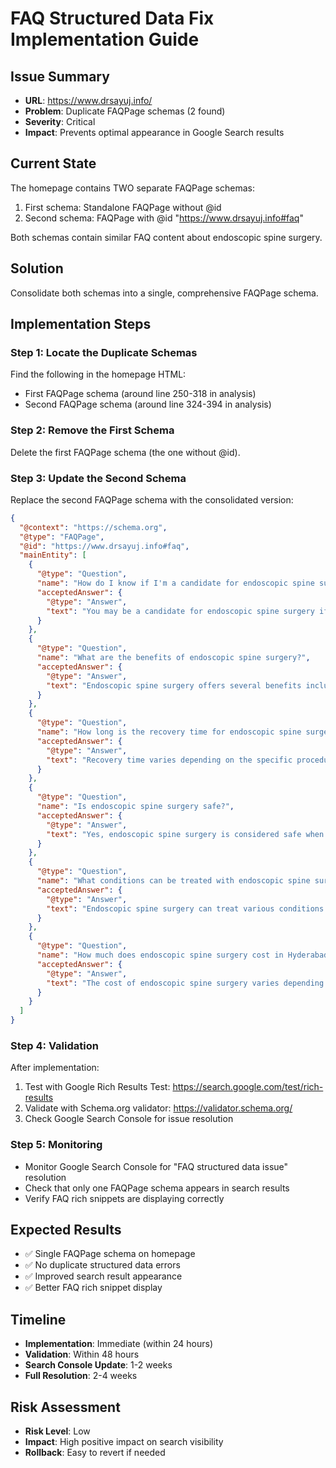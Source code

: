 
# FAQ Structured Data Fix Implementation Guide

## Issue Summary
- **URL**: https://www.drsayuj.info/
- **Problem**: Duplicate FAQPage schemas (2 found)
- **Severity**: Critical
- **Impact**: Prevents optimal appearance in Google Search results

## Current State
The homepage contains TWO separate FAQPage schemas:
1. First schema: Standalone FAQPage without @id
2. Second schema: FAQPage with @id "https://www.drsayuj.info#faq"

Both schemas contain similar FAQ content about endoscopic spine surgery.

## Solution
Consolidate both schemas into a single, comprehensive FAQPage schema.

## Implementation Steps

### Step 1: Locate the Duplicate Schemas
Find the following in the homepage HTML:
- First FAQPage schema (around line 250-318 in analysis)
- Second FAQPage schema (around line 324-394 in analysis)

### Step 2: Remove the First Schema
Delete the first FAQPage schema (the one without @id).

### Step 3: Update the Second Schema
Replace the second FAQPage schema with the consolidated version:

```json
{
  "@context": "https://schema.org",
  "@type": "FAQPage",
  "@id": "https://www.drsayuj.info#faq",
  "mainEntity": [
    {
      "@type": "Question",
      "name": "How do I know if I'm a candidate for endoscopic spine surgery?",
      "acceptedAnswer": {
        "@type": "Answer",
        "text": "You may be a candidate for endoscopic spine surgery if you have conditions like herniated discs, spinal stenosis, or sciatica that haven't responded to conservative treatments. Dr. Sayuj Krishnan will evaluate your specific condition, medical history, and imaging studies to determine if you're a good candidate for this minimally invasive procedure."
      }
    },
    {
      "@type": "Question", 
      "name": "What are the benefits of endoscopic spine surgery?",
      "acceptedAnswer": {
        "@type": "Answer",
        "text": "Endoscopic spine surgery offers several benefits including smaller incisions, less tissue damage, reduced blood loss, faster recovery times, lower risk of infection, and minimal scarring. Most patients can return to normal activities much sooner compared to traditional open surgery."
      }
    },
    {
      "@type": "Question",
      "name": "How long is the recovery time for endoscopic spine surgery?",
      "acceptedAnswer": {
        "@type": "Answer", 
        "text": "Recovery time varies depending on the specific procedure and individual patient factors. Generally, patients can return to light activities within 1-2 weeks and resume normal activities within 4-6 weeks. Dr. Sayuj Krishnan provides personalized recovery plans for each patient."
      }
    },
    {
      "@type": "Question",
      "name": "Is endoscopic spine surgery safe?",
      "acceptedAnswer": {
        "@type": "Answer",
        "text": "Yes, endoscopic spine surgery is considered safe when performed by experienced surgeons like Dr. Sayuj Krishnan. The procedure uses advanced technology and techniques to minimize risks. Dr. Sayuj has extensive experience in minimally invasive spine surgery and follows strict safety protocols."
      }
    },
    {
      "@type": "Question",
      "name": "What conditions can be treated with endoscopic spine surgery?",
      "acceptedAnswer": {
        "@type": "Answer",
        "text": "Endoscopic spine surgery can treat various conditions including herniated discs, spinal stenosis, sciatica, degenerative disc disease, and certain types of spinal tumors. Dr. Sayuj Krishnan specializes in treating these conditions using the latest endoscopic techniques."
      }
    },
    {
      "@type": "Question",
      "name": "How much does endoscopic spine surgery cost in Hyderabad?",
      "acceptedAnswer": {
        "@type": "Answer",
        "text": "The cost of endoscopic spine surgery varies depending on the specific procedure, complexity, and hospital stay. Dr. Sayuj Krishnan's team provides transparent pricing information during consultation. Many insurance plans cover these procedures, and financing options are available."
      }
    }
  ]
}
```

### Step 4: Validation
After implementation:
1. Test with Google Rich Results Test: https://search.google.com/test/rich-results
2. Validate with Schema.org validator: https://validator.schema.org/
3. Check Google Search Console for issue resolution

### Step 5: Monitoring
- Monitor Google Search Console for "FAQ structured data issue" resolution
- Check that only one FAQPage schema appears in search results
- Verify FAQ rich snippets are displaying correctly

## Expected Results
- ✅ Single FAQPage schema on homepage
- ✅ No duplicate structured data errors
- ✅ Improved search result appearance
- ✅ Better FAQ rich snippet display

## Timeline
- **Implementation**: Immediate (within 24 hours)
- **Validation**: Within 48 hours
- **Search Console Update**: 1-2 weeks
- **Full Resolution**: 2-4 weeks

## Risk Assessment
- **Risk Level**: Low
- **Impact**: High positive impact on search visibility
- **Rollback**: Easy to revert if needed

